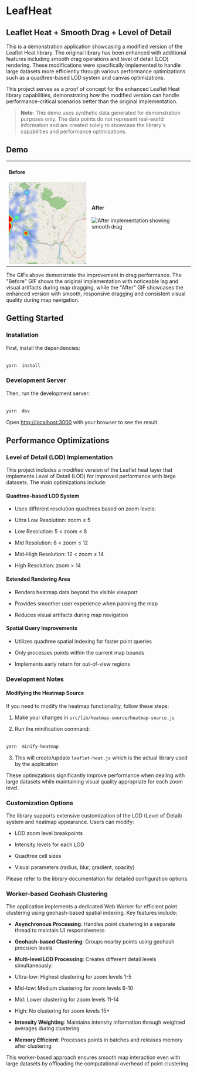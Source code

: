 # LeafHeat
## Leaflet Heat + Smooth Drag + Level of Detail

This is a demonstration application showcasing a modified version of the Leaflet Heat library. The original library has been enhanced with additional features including smooth drag operations and level of detail (LOD) rendering. These modifications were specifically implemented to handle large datasets more efficiently through various performance optimizations such as a quadtree-based LOD system and canvas optimizations.

This project serves as a proof of concept for the enhanced Leaflet Heat library capabilities, demonstrating how the modified version can handle performance-critical scenarios better than the original implementation.

> **Note**: This demo uses synthetic data generated for demonstration purposes only. The data points do not represent real-world information and are created solely to showcase the library's capabilities and performance optimizations.

## Demo

<table style="border: none;">
<tr style="border: none;">
<td style="border: none;">
<h4>Before</h4>
<img src="./public/before.gif" width="250" alt="Before implementation showing laggy drag">
</td>
<td style="border: none;">
<h4>After</h4>
<img src="./public/after.gif" width="250" alt="After implementation showing smooth drag">
</td>
</tr>
</table>

The GIFs above demonstrate the improvement in drag performance. The "Before" GIF shows the original implementation with noticeable lag and visual artifacts during map dragging, while the "After" GIF showcases the enhanced version with smooth, responsive dragging and consistent visual quality during map navigation.

## Getting Started

### Installation

First, install the dependencies:

```bash

yarn  install

```

### Development Server

Then, run the development server:

```bash

yarn  dev

```

Open [http://localhost:3000](http://localhost:3000) with your browser to see the result.

## Performance Optimizations

### Level of Detail (LOD) Implementation

This project includes a modified version of the Leaflet heat layer that implements Level of Detail (LOD) for improved performance with large datasets. The main optimizations include:

#### Quadtree-based LOD System

- Uses different resolution quadtrees based on zoom levels:

- Ultra Low Resolution: zoom ≤ 5

- Low Resolution: 5 < zoom ≤ 8

- Mid Resolution: 8 < zoom ≤ 12

- Mid-High Resolution: 12 < zoom ≤ 14

- High Resolution: zoom > 14

#### Extended Rendering Area

- Renders heatmap data beyond the visible viewport

- Provides smoother user experience when panning the map

- Reduces visual artifacts during map navigation

#### Spatial Query Improvements

- Utilizes quadtree spatial indexing for faster point queries

- Only processes points within the current map bounds

- Implements early return for out-of-view regions

### Development Notes

#### Modifying the Heatmap Source

If you need to modify the heatmap functionality, follow these steps:

1. Make your changes in `src/lib/heatmap-source/heatmap-source.js`

2. Run the minification command:

```bash

yarn  minify-heatmap

```

3. This will create/update `leaflet-heat.js` which is the actual library used by the application

These optimizations significantly improve performance when dealing with large datasets while maintaining visual quality appropriate for each zoom level.

### Customization Options

The library supports extensive customization of the LOD (Level of Detail) system and heatmap appearance. Users can modify:

- LOD zoom level breakpoints

- Intensity levels for each LOD

- Quadtree cell sizes

- Visual parameters (radius, blur, gradient, opacity)

Please refer to the library documentation for detailed configuration options.

### Worker-based Geohash Clustering

The application implements a dedicated Web Worker for efficient point clustering using geohash-based spatial indexing. Key features include:

- **Asynchronous Processing**: Handles point clustering in a separate thread to maintain UI responsiveness

- **Geohash-based Clustering**: Groups nearby points using geohash precision levels

- **Multi-level LOD Processing**: Creates different detail levels simultaneously:

- Ultra-low: Highest clustering for zoom levels 1-5

- Mid-low: Medium clustering for zoom levels 6-10

- Mid: Lower clustering for zoom levels 11-14

- High: No clustering for zoom levels 15+

- **Intensity Weighting**: Maintains intensity information through weighted averages during clustering

- **Memory Efficient**: Processes points in batches and releases memory after clustering

This worker-based approach ensures smooth map interaction even with large datasets by offloading the computational overhead of point clustering.
